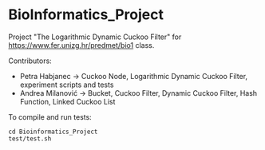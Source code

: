 # BioInformatics_Project

Project "The Logarithmic Dynamic Cuckoo Filter" for https://www.fer.unizg.hr/predmet/bio1 class.

Contributors:
- Petra Habjanec -> Cuckoo Node, Logarithmic Dynamic Cuckoo Filter, experiment scripts and tests
- Andrea Milanović -> Bucket, Cuckoo Filter, Dynamic Cuckoo Filter, Hash Function, Linked Cuckoo List

To compile and run tests:
```
cd Bioinformatics_Project
test/test.sh
```
